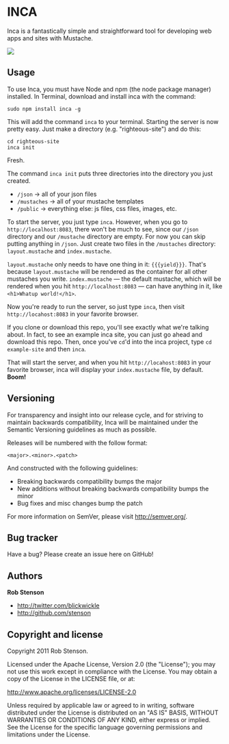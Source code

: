 INCA
=================

Inca is a fantastically simple and straightforward tool for developing web apps and sites with Mustache.

<img src="https://github.com/stenson/inca/raw/master/lib/inca-tern.jpeg"/>

Usage
-----

To use Inca, you must have Node and npm (the node package manager) installed. In Terminal, download and install inca with the command:

```
sudo npm install inca -g
```

This will add the command `inca` to your terminal.
Starting the server is now pretty easy.
Just make a directory (e.g. "righteous-site") and do this:

```
cd righteous-site
inca init
```

Fresh.

The command `inca init` puts three directories into the directory you just created.

- `/json` -> all of your json files
- `/mustaches` -> all of your mustache templates
- `/public` -> everything else: js files, css files, images, etc.

To start the server, you just type `inca`.
However, when you go to `http://localhost:8083`, there won't be much to see, since our `/json` directory and our `/mustache` directory are empty.
For now you can skip putting anything in `/json`. Just create two files in the `/mustaches` directory: `layout.mustache` and `index.mustache`.

`layout.mustache` only needs to have one thing in it: `{{{yield}}}`. That's because `layout.mustache` will be rendered as the container for all other mustaches you write.
`index.mustache` — the default mustache, which will be rendered when you hit `http://localhost:8083` — can have anything in it, like `<h1>Whatup world!</h1>`.

Now you're ready to run the server, so just type `inca`, then visit `http://locahost:8083` in your favorite browser.

If you clone or download this repo, you'll see exactly what we're talking about. In fact, to see an example inca site, you can just go ahead and download this repo. Then, once you've `cd`'d into the inca project, type `cd example-site` and then `inca`.

That will start the server, and when you hit `http://locahost:8083` in your favorite browser, inca will display your `index.mustache` file, by default. **Boom!**


Versioning
----------

For transparency and insight into our release cycle, and for striving to maintain backwards compatibility, Inca will be maintained under the Semantic Versioning guidelines as much as possible.

Releases will be numbered with the follow format:

`<major>.<minor>.<patch>`

And constructed with the following guidelines:

* Breaking backwards compatibility bumps the major
* New additions without breaking backwards compatibility bumps the minor
* Bug fixes and misc changes bump the patch

For more information on SemVer, please visit http://semver.org/.


Bug tracker
-----------

Have a bug? Please create an issue here on GitHub!


Authors
-------

**Rob Stenson**

+ http://twitter.com/blickwickle
+ http://github.com/stenson


Copyright and license
---------------------

Copyright 2011 Rob Stenson.

Licensed under the Apache License, Version 2.0 (the "License");
you may not use this work except in compliance with the License.
You may obtain a copy of the License in the LICENSE file, or at:

   http://www.apache.org/licenses/LICENSE-2.0

Unless required by applicable law or agreed to in writing, software
distributed under the License is distributed on an "AS IS" BASIS,
WITHOUT WARRANTIES OR CONDITIONS OF ANY KIND, either express or implied.
See the License for the specific language governing permissions and
limitations under the License.
